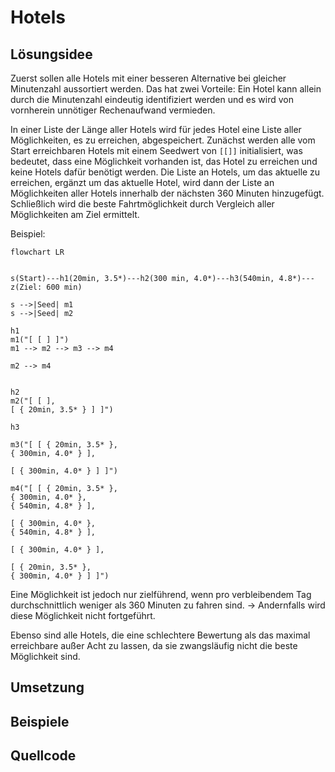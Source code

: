 # Hotels

## Lösungsidee

Zuerst sollen alle Hotels mit einer besseren Alternative bei gleicher Minutenzahl aussortiert werden. Das hat zwei Vorteile: Ein Hotel kann allein durch die Minutenzahl eindeutig identifiziert werden und es wird von vornherein unnötiger Rechenaufwand vermieden.

In einer Liste der Länge aller Hotels wird für jedes Hotel eine Liste aller Möglichkeiten, es zu erreichen, abgespeichert. Zunächst werden alle vom Start erreichbaren Hotels mit einem Seedwert von `[[]]` initialisiert, was bedeutet, dass eine Möglichkeit vorhanden ist, das Hotel zu erreichen und keine Hotels dafür benötigt werden. Die Liste an Hotels, um das aktuelle zu erreichen, ergänzt um das aktuelle Hotel, wird dann der Liste an Möglichkeiten aller Hotels innerhalb der nächsten 360 Minuten hinzugefügt. Schließlich wird die beste Fahrtmöglichkeit durch Vergleich aller Möglichkeiten am Ziel ermittelt.

Beispiel:

```mermaid
flowchart LR


s(Start)---h1(20min, 3.5*)---h2(300 min, 4.0*)---h3(540min, 4.8*)---z(Ziel: 600 min)

s -->|Seed| m1
s -->|Seed| m2

h1
m1("[ [ ] ]")
m1 --> m2 --> m3 --> m4

m2 --> m4


h2
m2("[ [ ],
[ { 20min, 3.5* } ] ]")

h3

m3("[ [ { 20min, 3.5* },
{ 300min, 4.0* } ],

[ { 300min, 4.0* } ] ]")

m4("[ [ { 20min, 3.5* },
{ 300min, 4.0* },
{ 540min, 4.8* } ],

[ { 300min, 4.0* },
{ 540min, 4.8* } ],

[ { 300min, 4.0* } ],

[ { 20min, 3.5* },
{ 300min, 4.0* } ] ]")
```

Eine Möglichkeit ist jedoch nur zielführend, wenn pro verbleibendem Tag durchschnittlich weniger als 360 Minuten zu fahren sind. &rarr; Andernfalls wird diese Möglichkeit nicht fortgeführt. 

Ebenso sind alle Hotels, die eine schlechtere Bewertung als das maximal erreichbare außer Acht zu lassen, da sie zwangsläufig nicht die beste Möglichkeit sind.

## Umsetzung

## Beispiele

## Quellcode

